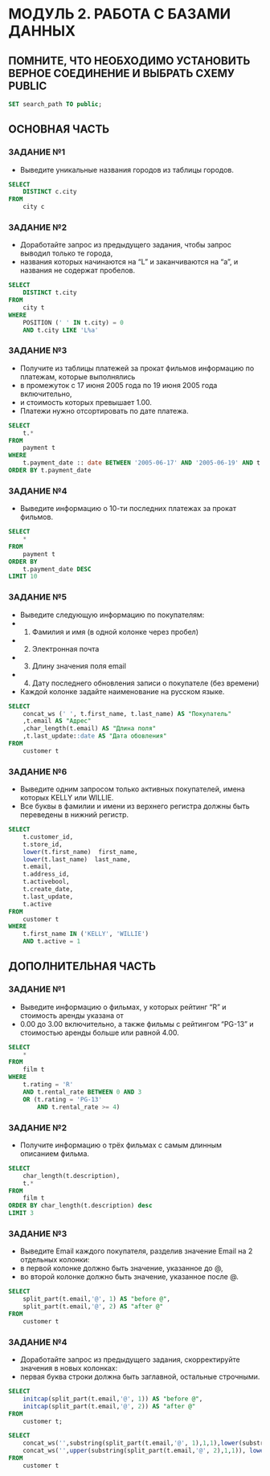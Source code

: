 # МОДУЛЬ 2. РАБОТА С БАЗАМИ ДАННЫХ
## ПОМНИТЕ, ЧТО НЕОБХОДИМО УСТАНОВИТЬ ВЕРНОЕ СОЕДИНЕНИЕ И ВЫБРАТЬ СХЕМУ PUBLIC

``` SQL
SET search_path TO public;
```
## ОСНОВНАЯ ЧАСТЬ

### ЗАДАНИЕ №1
   * Выведите уникальные названия городов из таблицы городов.
``` SQL
SELECT
	DISTINCT c.city
FROM
	city c
```
### ЗАДАНИЕ №2
   * Доработайте запрос из предыдущего задания, чтобы запрос выводил только те города,
   * названия которых начинаются на “L” и заканчиваются на “a”, и названия не содержат пробелов.
``` SQL
SELECT
	DISTINCT t.city
FROM
	city t
WHERE
	POSITION (' ' IN t.city) = 0
	AND t.city LIKE 'L%a'
```
### ЗАДАНИЕ №3
   * Получите из таблицы платежей за прокат фильмов информацию по платежам, которые выполнялись 
   * в промежуток с 17 июня 2005 года по 19 июня 2005 года включительно, 
   * и стоимость которых превышает 1.00.
   * Платежи нужно отсортировать по дате платежа.
``` SQL
SELECT
	t.*
FROM
	payment t
WHERE
	t.payment_date :: date BETWEEN '2005-06-17' AND '2005-06-19' AND t.amount > 1
ORDER BY t.payment_date 
```
### ЗАДАНИЕ №4
   *  Выведите информацию о 10-ти последних платежах за прокат фильмов.
``` SQL
SELECT
	*
FROM
	payment t
ORDER BY
	t.payment_date DESC
LIMIT 10
```
### ЗАДАНИЕ №5
   * Выведите следующую информацию по покупателям:
   * 1. Фамилия и имя (в одной колонке через пробел)
   * 2. Электронная почта
   * 3. Длину значения поля email
   * 4. Дату последнего обновления записи о покупателе (без времени)
   * Каждой колонке задайте наименование на русском языке.
``` SQL
SELECT
	concat_ws (' ', t.first_name, t.last_name) AS "Покупатель" 
	,t.email AS "Адрес"
	,char_length(t.email) AS "Длина поля"
	,t.last_update::date AS "Дата обовления"
FROM
	customer t
```
### ЗАДАНИЕ №6
   * Выведите одним запросом только активных покупателей, имена которых KELLY или WILLIE.
   * Все буквы в фамилии и имени из верхнего регистра должны быть переведены в нижний регистр.
``` SQL
SELECT
	t.customer_id, 
	t.store_id, 
	lower(t.first_name)  first_name,
	lower(t.last_name)  last_name,
	t.email,
	t.address_id,
	t.activebool,
	t.create_date,
	t.last_update,
	t.active 
FROM
	customer t
WHERE
	t.first_name IN ('KELLY', 'WILLIE')
	AND t.active = 1
```
## ДОПОЛНИТЕЛЬНАЯ ЧАСТЬ

### ЗАДАНИЕ №1
   * Выведите информацию о фильмах, у которых рейтинг “R” и стоимость аренды указана от 
   * 0.00 до 3.00 включительно, а также фильмы c рейтингом “PG-13” и стоимостью аренды больше или равной 4.00.
``` SQL
SELECT
	*
FROM
	film t
WHERE
	t.rating = 'R'
	AND t.rental_rate BETWEEN 0 AND 3
	OR (t.rating = 'PG-13'
		AND t.rental_rate >= 4)
```
### ЗАДАНИЕ №2
   * Получите информацию о трёх фильмах с самым длинным описанием фильма.
``` SQL
SELECT
	char_length(t.description),
	t.*
FROM
	film t
ORDER BY char_length(t.description) desc 
LIMIT 3
```
### ЗАДАНИЕ №3
   *  Выведите Email каждого покупателя, разделив значение Email на 2 отдельных колонки:
   * в первой колонке должно быть значение, указанное до @, 
   * во второй колонке должно быть значение, указанное после @.
``` SQL
SELECT
	split_part(t.email,'@', 1) AS "before @",
	split_part(t.email,'@', 2) AS "after @"
FROM
	customer t
```
### ЗАДАНИЕ №4
   * Доработайте запрос из предыдущего задания, скорректируйте значения в новых колонках: 
   * первая буква строки должна быть заглавной, остальные строчными.
``` SQL
SELECT
	initcap(split_part(t.email,'@', 1)) AS "before @",
	initcap(split_part(t.email,'@', 2)) AS "after @"
FROM
	customer t;

SELECT
	concat_ws('',substring(split_part(t.email,'@', 1),1,1),lower(substring(split_part(t.email,'@', 1),2, char_length(split_part(t.email,'@', 1))-1))) AS "before @",
	concat_ws('',upper(substring(split_part(t.email,'@', 2),1,1)), lower(substring(split_part(t.email,'@', 2),2, char_length(split_part(t.email,'@', 2))-1))) AS "after @"
FROM
	customer t
```